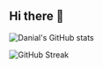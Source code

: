 ## Hi there 👋

<!--
**DanialZaree/DanialZaree** is a ✨ _special_ ✨ repository because its `README.md` (this file) appears on your GitHub profile.

Here are some ideas to get you started:

- 🔭 I’m currently working on ...
- 🌱 I’m currently learning ...
- 👯 I’m looking to collaborate on ...
- 🤔 I’m looking for help with ...
- 💬 Ask me about ...
- 📫 How to reach me: ...
- 😄 Pronouns: ...
- ⚡ Fun fact: ...
-->
![Danial's GitHub stats](https://github-readme-stats-three-eta-66.vercel.app/api?username=DanialZaree&count_private=true&theme=outrun&cache_seconds=1&v=1&hide_border=true)

![GitHub Streak](https://github-readme-streak-stats.herokuapp.com?user=DanialZaree&theme=outrun&hide_border=true)
